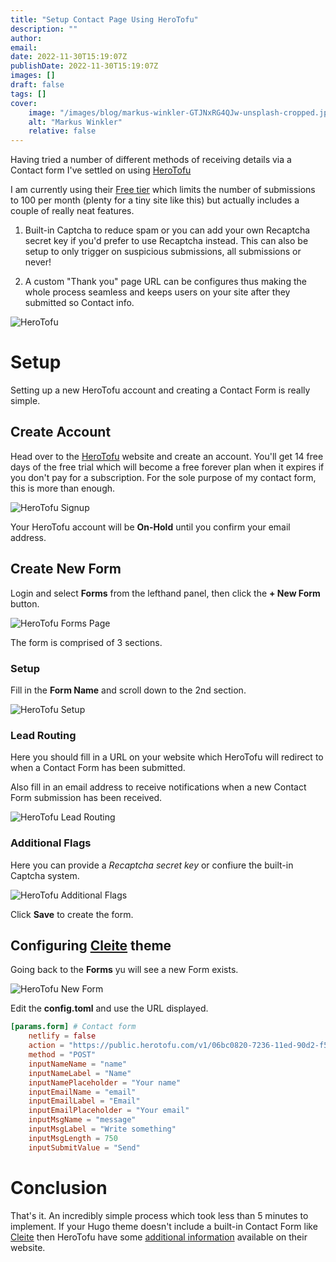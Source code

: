 ```yaml
---
title: "Setup Contact Page Using HeroTofu"
description: ""
author:
email:
date: 2022-11-30T15:19:07Z
publishDate: 2022-11-30T15:19:07Z
images: []
draft: false
tags: []
cover:
    image: "/images/blog/markus-winkler-GTJNxRG4QJw-unsplash-cropped.jpg"
    alt: "Markus Winkler"
    relative: false
---
```


Having tried a number of different methods of receiving details via a Contact form I've settled on using [HeroTofu](https://herotofu.com)

I am currently using their [Free tier](https://herotofu.com/pricing) which limits the number of submissions to 100 per month (plenty for a tiny site like this) but actually includes a couple of really neat features.

1. Built-in Captcha to reduce spam or you can add your own Recaptcha secret key if you'd prefer to use Recaptcha instead. This can also be setup to only trigger on suspicious submissions, all submissions or never!

2. A custom "Thank you" page URL can be configures thus making the whole process seamless and keeps users on your site after they submitted so Contact info.

![HeroTofu](/images/blog/herotofu-logo.png)

# Setup

Setting up a new HeroTofu account and creating a Contact Form is really simple.

## Create Account

Head over to the [HeroTofu](https://app.herotofu.com/signup) website and create an account. You'll get 14 free days of the free trial which will become a free forever plan when it expires if you don't pay for a subscription. For the sole purpose of my contact form, this is more than enough.

![HeroTofu Signup](/images/blog/herotofu-signup.jpg)

Your HeroTofu account will be **On-Hold** until you confirm your email address.

## Create New Form

Login and select **Forms** from the lefthand panel, then click the **+ New Form** button.

![HeroTofu Forms Page](/images/blog/herotofu-forms-page.jpg)

The form is comprised of 3 sections.

### Setup

Fill in the **Form Name** and scroll down to the 2nd section.

![HeroTofu Setup](/images/blog/herotofu-form-setup.jpg)

### Lead Routing

Here you should fill in a URL on your website which HeroTofu will redirect to when a Contact Form has been submitted.

Also fill in an email address to receive notifications when a new Contact Form submission has been received.

![HeroTofu Lead Routing](/images/blog/herotofu-form-lead-routing.jpg)

### Additional Flags

Here you can provide a *Recaptcha secret key* or confiure the built-in Captcha system.

![HeroTofu Additional Flags](/images/blog/herotofu-form-additional-flags.jpg)

Click **Save** to create the form.

## Configuring [Cleite](https://github.com/alandoyle/hugo-cleite-theme) theme

Going back to the **Forms** yu will see a new Form exists.

![HeroTofu New Form](/images/blog/herotofu-new-form.jpg)

Edit the **config.toml** and use the URL displayed.

```toml
[params.form] # Contact form
    netlify = false
    action = "https://public.herotofu.com/v1/06bc0820-7236-11ed-90d2-f5e5b36b68af"
    method = "POST"
    inputNameName = "name"
    inputNameLabel = "Name"
    inputNamePlaceholder = "Your name"
    inputEmailName = "email"
    inputEmailLabel = "Email"
    inputEmailPlaceholder = "Your email"
    inputMsgName = "message"
    inputMsgLabel = "Write something"
    inputMsgLength = 750
    inputSubmitValue = "Send"
```

# Conclusion

That's it. An incredibly simple process which took less than 5 minutes to implement. If your Hugo theme doesn't include a built-in Contact Form like [Cleite](https://github.com/alandoyle/hugo-cleite-theme) then HeroTofu have some [additional information](https://herotofu.com/solutions/guides/hugo-contact-form) available on their website.